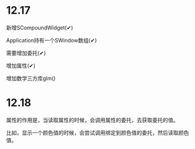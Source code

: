 # 12.17

新增SCompoundWidget(✔)

Application持有一个SWindow数组(✔)



需要增加委托(✔)

增加属性(✔)



增加数学三方库glm()



# 12.18

属性的作用是，当读取属性的时候，会调用属性的委托，去获取委托的值。



比如，显示一个颜色值的时候，会尝试调用绑定到颜色值的委托，然后读取颜色值。







